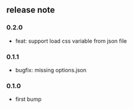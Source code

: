 ## release note

### 0.2.0

- feat: support load css variable from json file

### 0.1.1

- bugfix: missing options.json

### 0.1.0

- first bump